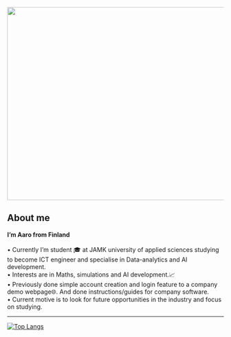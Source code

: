 
<div align="center">
  <img src="https://media.giphy.com/media/Ah3zHH7hvsSB2/giphy.gif" width="1000" height="450"></img>
</div>

<h2>About me </h2>
<b>
 I’m Aaro from Finland
</b>
<br> <br> 
•	Currently I’m student 🎓 at JAMK university of applied sciences studying to become ICT engineer and specialise in Data-analytics and AI development. <br>
•	Interests are in Maths, simulations and AI development.📈 <br>
•	Previously done simple account creation and login feature to a company demo webpage🌐. And done instructions/guides for company software. <br>
•	Current motive is to look for future opportunities in the industry and focus on studying. <br>

---
[![Top Langs](https://github-readme-stats.vercel.app/api/top-langs/?username=aknro4&layout=compact&theme=vision-friendly-dark)](https://github.com/anuraghazra/github-readme-stats)
